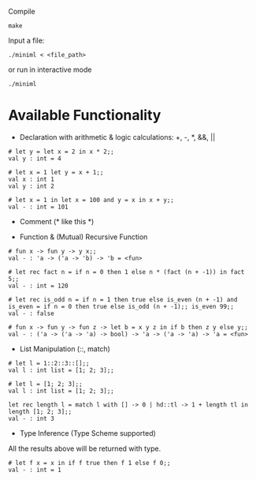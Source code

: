 Compile

```
make
```

Input a file:

```
./miniml < <file_path>
```

or run in interactive mode

```
./miniml
```

# Available Functionality

- Declaration with arithmetic & logic calculations: +, -, *, &&, ||

```(ocaml)
# let y = let x = 2 in x * 2;;
val y : int = 4

# let x = 1 let y = x + 1;;
val x : int 1
val y : int 2

# let x = 1 in let x = 100 and y = x in x + y;;
val - : int = 101
```

- Comment (* like this *)

- Function & (Mutual) Recursive Function

```(ocaml)
# fun x -> fun y -> y x;;
val - : 'a -> ('a -> 'b) -> 'b = <fun>

# let rec fact n = if n = 0 then 1 else n * (fact (n + -1)) in fact 5;;
val - : int = 120

# let rec is_odd n = if n = 1 then true else is_even (n + -1) and is_even = if n = 0 then true else is_odd (n + -1);; is_even 99;;
val - : false

# fun x -> fun y -> fun z -> let b = x y z in if b then z y else y;;
val - : ('a -> ('a -> 'a) -> bool) -> 'a -> ('a -> 'a) -> 'a = <fun>
```

- List Manipulation (::, match)

```(ocaml)
# let l = 1::2::3::[];;
val l : int list = [1; 2; 3];;

# let l = [1; 2; 3];;
val l : int list = [1; 2; 3];;

let rec length l = match l with [] -> 0 | hd::tl -> 1 + length tl in length [1; 2; 3];;
val - : int 3
```

- Type Inference (Type Scheme supported)

All the results above will be returned with type.

```(ocaml)
# let f x = x in if f true then f 1 else f 0;;
val - : int = 1
```
